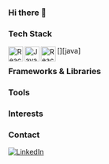 ### Hi there 👋

### Tech Stack
[<img align="left" alt="React" width="30px" padding="0px" src="https://skillicons.dev/icons?i=react"/>][react]
[<img align="left" alt="Java" width="30px" padding="0px" src="https://skillicons.dev/icons?i=java"/>][java]
[<img align="left" alt="React" width="30px" padding="0px" src="https://skillicons.dev/icons?i=react"/>][react]

### Frameworks & Libraries

### Tools

### Interests

### Contact
[![LinkedIn](https://img.shields.io/badge/linkedin-%230077B5.svg?style=for-the-badge&logo=linkedin&logoColor=white)][1]

[1]: https://www.linkedin.com/in/sophia-halapchuk
[react]: https://react.dev/

<!--
**micattoc/micattoc** is a ✨ _special_ ✨ repository because its `README.md` (this file) appears on your GitHub profile.

Here are some ideas to get you started:

- 🔭 I’m currently working on ...
- 🌱 I’m currently learning ...
- 👯 I’m looking to collaborate on ...
- 🤔 I’m looking for help with ...
- 💬 Ask me about ...
- 📫 How to reach me: ...
- 😄 Pronouns: ...
- ⚡ Fun fact: ...
-->
